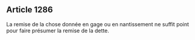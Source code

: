 Article 1286
----
La remise de la chose donnée en gage ou en nantissement ne suffit point pour
faire présumer la remise de la dette.
